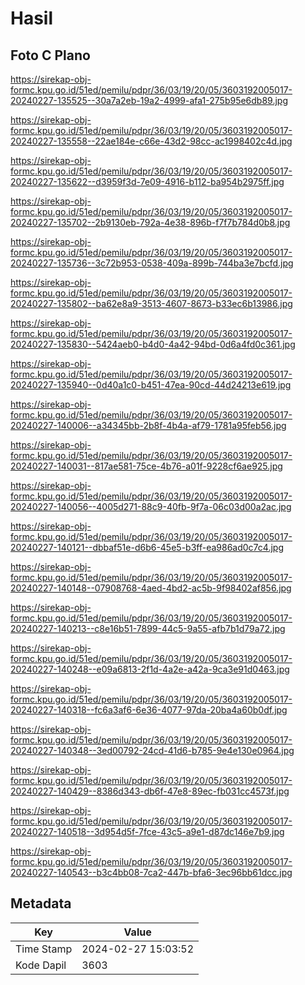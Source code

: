 # Hasil

## Foto C Plano

https://sirekap-obj-formc.kpu.go.id/51ed/pemilu/pdpr/36/03/19/20/05/3603192005017-20240227-135525--30a7a2eb-19a2-4999-afa1-275b95e6db89.jpg

https://sirekap-obj-formc.kpu.go.id/51ed/pemilu/pdpr/36/03/19/20/05/3603192005017-20240227-135558--22ae184e-c66e-43d2-98cc-ac1998402c4d.jpg

https://sirekap-obj-formc.kpu.go.id/51ed/pemilu/pdpr/36/03/19/20/05/3603192005017-20240227-135622--d3959f3d-7e09-4916-b112-ba954b2975ff.jpg

https://sirekap-obj-formc.kpu.go.id/51ed/pemilu/pdpr/36/03/19/20/05/3603192005017-20240227-135702--2b9130eb-792a-4e38-896b-f7f7b784d0b8.jpg

https://sirekap-obj-formc.kpu.go.id/51ed/pemilu/pdpr/36/03/19/20/05/3603192005017-20240227-135736--3c72b953-0538-409a-899b-744ba3e7bcfd.jpg

https://sirekap-obj-formc.kpu.go.id/51ed/pemilu/pdpr/36/03/19/20/05/3603192005017-20240227-135802--ba62e8a9-3513-4607-8673-b33ec6b13986.jpg

https://sirekap-obj-formc.kpu.go.id/51ed/pemilu/pdpr/36/03/19/20/05/3603192005017-20240227-135830--5424aeb0-b4d0-4a42-94bd-0d6a4fd0c361.jpg

https://sirekap-obj-formc.kpu.go.id/51ed/pemilu/pdpr/36/03/19/20/05/3603192005017-20240227-135940--0d40a1c0-b451-47ea-90cd-44d24213e619.jpg

https://sirekap-obj-formc.kpu.go.id/51ed/pemilu/pdpr/36/03/19/20/05/3603192005017-20240227-140006--a34345bb-2b8f-4b4a-af79-1781a95feb56.jpg

https://sirekap-obj-formc.kpu.go.id/51ed/pemilu/pdpr/36/03/19/20/05/3603192005017-20240227-140031--817ae581-75ce-4b76-a01f-9228cf6ae925.jpg

https://sirekap-obj-formc.kpu.go.id/51ed/pemilu/pdpr/36/03/19/20/05/3603192005017-20240227-140056--4005d271-88c9-40fb-9f7a-06c03d00a2ac.jpg

https://sirekap-obj-formc.kpu.go.id/51ed/pemilu/pdpr/36/03/19/20/05/3603192005017-20240227-140121--dbbaf51e-d6b6-45e5-b3ff-ea986ad0c7c4.jpg

https://sirekap-obj-formc.kpu.go.id/51ed/pemilu/pdpr/36/03/19/20/05/3603192005017-20240227-140148--07908768-4aed-4bd2-ac5b-9f98402af856.jpg

https://sirekap-obj-formc.kpu.go.id/51ed/pemilu/pdpr/36/03/19/20/05/3603192005017-20240227-140213--c8e16b51-7899-44c5-9a55-afb7b1d79a72.jpg

https://sirekap-obj-formc.kpu.go.id/51ed/pemilu/pdpr/36/03/19/20/05/3603192005017-20240227-140248--e09a6813-2f1d-4a2e-a42a-9ca3e91d0463.jpg

https://sirekap-obj-formc.kpu.go.id/51ed/pemilu/pdpr/36/03/19/20/05/3603192005017-20240227-140318--fc6a3af6-6e36-4077-97da-20ba4a60b0df.jpg

https://sirekap-obj-formc.kpu.go.id/51ed/pemilu/pdpr/36/03/19/20/05/3603192005017-20240227-140348--3ed00792-24cd-41d6-b785-9e4e130e0964.jpg

https://sirekap-obj-formc.kpu.go.id/51ed/pemilu/pdpr/36/03/19/20/05/3603192005017-20240227-140429--8386d343-db6f-47e8-89ec-fb031cc4573f.jpg

https://sirekap-obj-formc.kpu.go.id/51ed/pemilu/pdpr/36/03/19/20/05/3603192005017-20240227-140518--3d954d5f-7fce-43c5-a9e1-d87dc146e7b9.jpg

https://sirekap-obj-formc.kpu.go.id/51ed/pemilu/pdpr/36/03/19/20/05/3603192005017-20240227-140543--b3c4bb08-7ca2-447b-bfa6-3ec96bb61dcc.jpg


## Metadata

| Key        | Value               |
| ---------- | ------------------- |
| Time Stamp | 2024-02-27 15:03:52 |
| Kode Dapil | 3603                |




